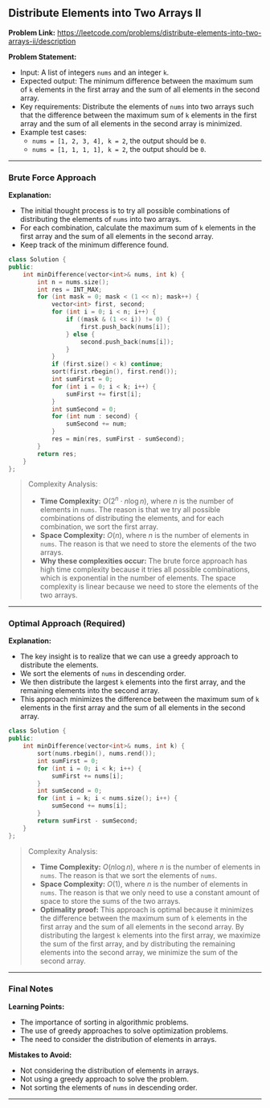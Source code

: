 ## Distribute Elements into Two Arrays II
**Problem Link:** https://leetcode.com/problems/distribute-elements-into-two-arrays-ii/description

**Problem Statement:**
- Input: A list of integers `nums` and an integer `k`.
- Expected output: The minimum difference between the maximum sum of `k` elements in the first array and the sum of all elements in the second array.
- Key requirements: Distribute the elements of `nums` into two arrays such that the difference between the maximum sum of `k` elements in the first array and the sum of all elements in the second array is minimized.
- Example test cases:
  - `nums = [1, 2, 3, 4], k = 2`, the output should be `0`.
  - `nums = [1, 1, 1, 1], k = 2`, the output should be `0`.

---

### Brute Force Approach
**Explanation:**
- The initial thought process is to try all possible combinations of distributing the elements of `nums` into two arrays.
- For each combination, calculate the maximum sum of `k` elements in the first array and the sum of all elements in the second array.
- Keep track of the minimum difference found.

```cpp
class Solution {
public:
    int minDifference(vector<int>& nums, int k) {
        int n = nums.size();
        int res = INT_MAX;
        for (int mask = 0; mask < (1 << n); mask++) {
            vector<int> first, second;
            for (int i = 0; i < n; i++) {
                if ((mask & (1 << i)) != 0) {
                    first.push_back(nums[i]);
                } else {
                    second.push_back(nums[i]);
                }
            }
            if (first.size() < k) continue;
            sort(first.rbegin(), first.rend());
            int sumFirst = 0;
            for (int i = 0; i < k; i++) {
                sumFirst += first[i];
            }
            int sumSecond = 0;
            for (int num : second) {
                sumSecond += num;
            }
            res = min(res, sumFirst - sumSecond);
        }
        return res;
    }
};
```

> Complexity Analysis:
> - **Time Complexity:** $O(2^n \cdot n \log n)$, where $n$ is the number of elements in `nums`. The reason is that we try all possible combinations of distributing the elements, and for each combination, we sort the first array.
> - **Space Complexity:** $O(n)$, where $n$ is the number of elements in `nums`. The reason is that we need to store the elements of the two arrays.
> - **Why these complexities occur:** The brute force approach has high time complexity because it tries all possible combinations, which is exponential in the number of elements. The space complexity is linear because we need to store the elements of the two arrays.

---

### Optimal Approach (Required)
**Explanation:**
- The key insight is to realize that we can use a greedy approach to distribute the elements.
- We sort the elements of `nums` in descending order.
- We then distribute the largest `k` elements into the first array, and the remaining elements into the second array.
- This approach minimizes the difference between the maximum sum of `k` elements in the first array and the sum of all elements in the second array.

```cpp
class Solution {
public:
    int minDifference(vector<int>& nums, int k) {
        sort(nums.rbegin(), nums.rend());
        int sumFirst = 0;
        for (int i = 0; i < k; i++) {
            sumFirst += nums[i];
        }
        int sumSecond = 0;
        for (int i = k; i < nums.size(); i++) {
            sumSecond += nums[i];
        }
        return sumFirst - sumSecond;
    }
};
```

> Complexity Analysis:
> - **Time Complexity:** $O(n \log n)$, where $n$ is the number of elements in `nums`. The reason is that we sort the elements of `nums`.
> - **Space Complexity:** $O(1)$, where $n$ is the number of elements in `nums`. The reason is that we only need to use a constant amount of space to store the sums of the two arrays.
> - **Optimality proof:** This approach is optimal because it minimizes the difference between the maximum sum of `k` elements in the first array and the sum of all elements in the second array. By distributing the largest `k` elements into the first array, we maximize the sum of the first array, and by distributing the remaining elements into the second array, we minimize the sum of the second array.

---

### Final Notes

**Learning Points:**
- The importance of sorting in algorithmic problems.
- The use of greedy approaches to solve optimization problems.
- The need to consider the distribution of elements in arrays.

**Mistakes to Avoid:**
- Not considering the distribution of elements in arrays.
- Not using a greedy approach to solve the problem.
- Not sorting the elements of `nums` in descending order.

---
